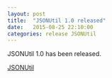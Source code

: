 ```yaml
---
layout: post
title:  "JSONUtil 1.0 released"
date:   2015-08-25 22:10:00
categories: release JSONUtil
---
```

JSONUtil 1.0 has been released.

[JSONUtil](JSONUtil/)
